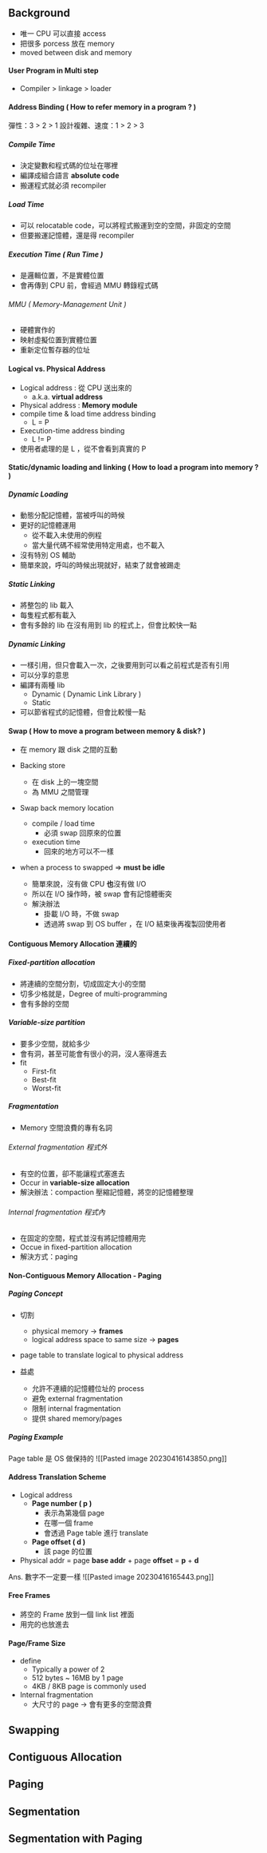 ## Background 

+ 唯一 CPU 可以直接 access 
+ 把很多 porcess 放在 memory 
+ moved between disk and memory

#### User Program in Multi step
+ Compiler > linkage > loader

#### Address Binding ( How to refer memory in a program ? )
彈性：3 > 2 > 1
設計複雜、速度：1 > 2 > 3
##### Compile Time
+ 決定變數和程式碼的位址在哪裡
+ 編譯成組合語言 **absolute code**
+ 搬運程式就必須 recompiler

##### Load Time
+ 可以 relocatable code，可以將程式搬運到空的空間，非固定的空間
+ 但要搬運記憶體，還是得 recompiler

##### Execution Time ( Run Time )
+ 是邏輯位置，不是實體位置
+ 會再傳到 CPU 前，會經過 MMU 轉錄程式碼


###### MMU ( Memory-Management Unit )
+ 硬體實作的
+ 映射虛擬位置到實體位置
+ 重新定位暫存器的位址

#### Logical vs. Physical Address
+ Logical address : 從 CPU 送出來的
	+ a.k.a. **virtual address**
+ Physical address : **Memory module**
+ compile time & load time address binding 
	+ L = P
+ Execution-time address binding
	+ L != P
+ 使用者處理的是 L ，從不會看到真實的 P

#### Static/dynamic loading and linking ( How to load a program into memory ? )
##### Dynamic Loading
+ 動態分配記憶體，當被呼叫的時候
+ 更好的記憶體運用
	+ 從不載入未使用的例程
	+ 當大量代碼不經常使用特定用處，也不載入
+ 沒有特別 OS 輔助
+ 簡單來說，呼叫的時候出現就好，結束了就會被踢走

##### Static Linking 
+ 將整包的 lib 載入
+ 每隻程式都有載入
+ 會有多餘的 lib 在沒有用到 lib 的程式上，但會比較快一點

##### Dynamic Linking
+ 一樣引用，但只會載入一次，之後要用到可以看之前程式是否有引用
+ 可以分享的意思
+ 編譯有兩種 lib
	+ Dynamic ( Dynamic Link Library )
	+ Static
+ 可以節省程式的記憶體，但會比較慢一點

#### Swap ( How to move a program between memory & disk? )
+ 在 memory 跟 disk 之間的互動
+ Backing store 
	+ 在 disk 上的一塊空間
	+ 為 MMU 之間管理

+ Swap back memory location
	+ compile / load time 
		+ 必須 swap 回原來的位置
	+ execution time 
		+ 回來的地方可以不一樣

+ when a process to swapped => **must be idle**
	+ 簡單來說，沒有做 CPU **也**沒有做 I/O
	+ 所以在 I/O 操作時，被 swap 會有記憶體衝突
	+ 解決辦法
		+ 掛載 I/O 時，不做 swap
		+ 透過將 swap 到 OS buffer ，在 I/O 結束後再複製回使用者

#### Contiguous Memory Allocation 連續的
##### Fixed-partition allocation
+ 將連續的空間分割，切成固定大小的空間
+ 切多少格就是，Degree of multi-programming 
+ 會有多餘的空間

##### Variable-size partition
+ 要多少空間，就給多少
+ 會有洞，甚至可能會有很小的洞，沒人塞得進去
+ fit 
	+ First-fit
	+ Best-fit 
	+ Worst-fit

##### Fragmentation 
+ Memory 空間浪費的專有名詞
###### External fragmentation 程式外
+ 有空的位置，卻不能讓程式塞進去
+ Occur in **variable-size allocation**
+ 解決辦法：compaction 壓縮記憶體，將空的記憶體整理

###### Internal fragmentation 程式內
+ 在固定的空間，程式並沒有將記憶體用完
+ Occue in fixed-partition allocation
+ 解決方式：paging

#### Non-Contiguous Memory Allocation - Paging
##### Paging Concept 
+ 切割
	+ physical memory -> **frames**
	+ logical address space to same size  -> **pages**
+ page table to translate logical to physical address 

+ 益處
	+ 允許不連續的記憶體位址的 process 
	+ 避免 external fragmentation
	+ 限制 internal fragmentation
	+ 提供 shared memory/pages

##### Paging Example
Page table 是 OS 做保持的
![[Pasted image 20230416143850.png]]

#### Address Translation Scheme
+ Logical address 
	+ **Page number ( p )**
		+ 表示為第幾個 page
		+ 在哪一個 frame
		+ 會透過 Page table 進行 translate
	+ **Page offset ( d )**
		+ 該 page 的位置
+ Physical addr = page **base addr** + page **offset** = **p** + **d**

Ans. 數字不一定要一樣
![[Pasted image 20230416165443.png]]

#### Free Frames
+ 將空的 Frame 放到一個 link list 裡面
+ 用完的也放進去

#### Page/Frame Size
+ define
	+ Typically a power of 2
	+ 512 bytes ~ 16MB by 1 page
	+ 4KB / 8KB page is commonly used
+ Internal fragmentation
	+ 大尺寸的 page -> 會有更多的空間浪費



## Swapping


## Contiguous Allocation
## Paging
## Segmentation
## Segmentation with Paging